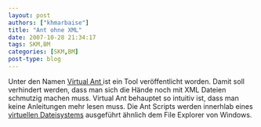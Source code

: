 ```yaml
---
layout: post
authors: ["khmarbaise"]
title: "Ant ohne XML"
date: 2007-10-28 21:34:17
tags: SKM,BM
categories: [SKM,BM]
post-type: blog
---
```

Unter den Namen <a href="http://placidsystems.com/virtualant/"  title="Virtual Ant">Virtual Ant </a> ist ein Tool veröffentlicht worden. Damit soll verhindert werden, dass man sich die Hände  noch mit XML Dateien schmutzig machen muss. Virtual Ant behauptet so intuitiv ist, dass man keine Anleitungen mehr lesen muss. Die Ant Scripts werden innerhlab eines <a href="http://placidsystems.com/virtualant/howitworks.aspx"  title="virtuelles Dateisystem">virtuellen Dateisystems</a> ausgeführt ähnlich dem File Explorer von Windows.
